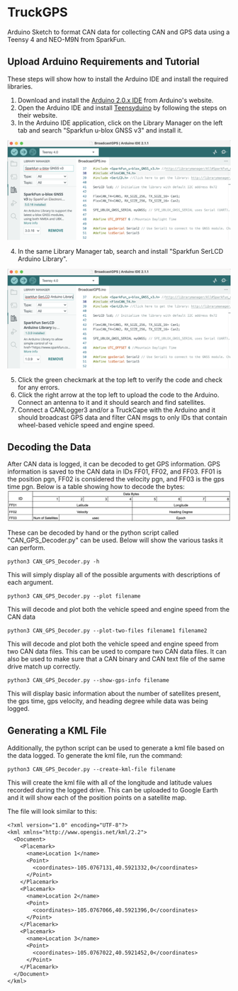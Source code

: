 # TruckGPS
Arduino Sketch to format CAN data for collecting CAN and GPS data using a Teensy 4 and NEO-M9N from SparkFun.

## Upload Arduino Requirements and Tutorial
These steps will show how to install the Arduino IDE and install the required libraries.

1. Download and install the [Arduino 2.0.x IDE](https://www.arduino.cc/en/software) from Arduino's website.
1. Open the Arduino IDE and install [Teensyduino](https://www.pjrc.com/teensy/td_download.html) by following the steps on their website.
1. In the Arduino IDE application, click on the Library Manager on the left tab and search "Sparkfun u-blox GNSS v3" and install it.

![Image](./docs/images/sparkfun_u-blox_GNSS_Install.png)

4. In the same Library Manager tab, search and install "Sparkfun SerLCD Arduino Library".

![Image](./docs/images/SerLCD_Install.png)

5. Click the green checkmark at the top left to verify the code and check for any errors.
6. Click the right arrow at the top left to upload the code to the Arduino. Connect an antenna to it and it should search and find satellites. 
7. Connect a CANLogger3 and/or a TruckCape with the Arduino and it should broadcast GPS data and filter CAN msgs to only IDs that contain wheel-based vehicle speed and engine speed.

## Decoding the Data
After CAN data is logged, it can be decoded to get GPS information. GPS information is saved to the CAN data in IDs FF01, FF02, and FF03. FF01 is the position pgn, FF02 is considered the velocity pgn, and FF03 is the gps time pgn. 
Below is a table showing how to decode the bytes:
![Image](./docs/images/GPS_Decode.png)

These can be decoded by hand or the python script called "CAN_GPS_Decoder.py" can be used. Below will show the various tasks it can perform.

```
python3 CAN_GPS_Decoder.py -h
```
This will simply display all of the possible arguments with descriptions of each argument.

```
python3 CAN_GPS_Decoder.py --plot filename
```
This will decode and plot both the vehicle speed and engine speed from the CAN data

```
python3 CAN_GPS_Decoder.py --plot-two-files filename1 filename2
```
This will decode and plot both the vehicle speed and engine speed from two CAN data files. This can be used to compare two CAN data files. It can also be used to make sure that a CAN binary and CAN text file of the same drive match up correctly.

```
python3 CAN_GPS_Decoder.py --show-gps-info filename
```
This will display basic information about the number of satellites present, the gps time, gps velocity, and heading degree while data was being logged.

## Generating a KML File
Additionally, the python script can be used to generate a kml file based on the data logged. To generate the kml file, run the command:
```
python3 CAN_GPS_Decoder.py --create-kml-file filename
```
This will create the kml file with all of the longitude and latitude values recorded during the logged drive. This can be uploaded to Google Earth and it will show each of the position points on a satellite map. 

The file will look similar to this:
```
<?xml version="1.0" encoding="UTF-8"?>
<kml xmlns="http://www.opengis.net/kml/2.2">
  <Document>
    <Placemark>
      <name>Location 1</name>
      <Point>
        <coordinates>-105.0767131,40.5921332,0</coordinates>
      </Point>
    </Placemark>
    <Placemark>
      <name>Location 2</name>
      <Point>
        <coordinates>-105.0767066,40.5921396,0</coordinates>
      </Point>
    </Placemark>
    <Placemark>
      <name>Location 3</name>
      <Point>
        <coordinates>-105.0767022,40.5921452,0</coordinates>
      </Point>
    </Placemark>
  </Document>
</kml>
```